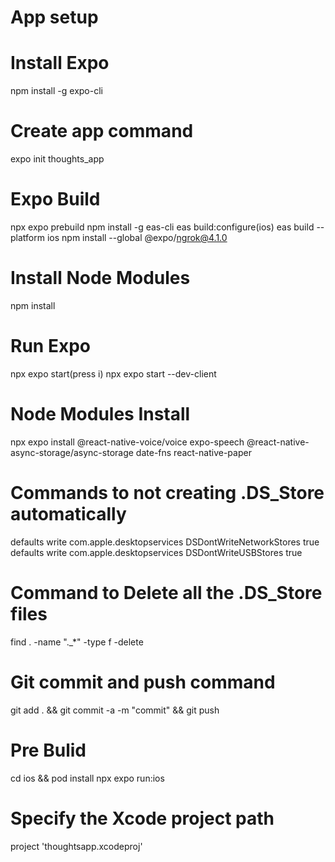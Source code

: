
# App setup

# Install Expo
npm install -g expo-cli

# Create app command
expo init thoughts_app

# Expo Build
npx expo prebuild
npm install -g eas-cli
eas build:configure(ios)
eas build --platform ios
npm install --global @expo/ngrok@4.1.0

# Install Node Modules
npm install

# Run Expo
npx expo start(press i)
npx expo start --dev-client

# Node Modules Install
npx expo install @react-native-voice/voice expo-speech @react-native-async-storage/async-storage date-fns react-native-paper

# Commands to not creating .DS_Store automatically
defaults write com.apple.desktopservices DSDontWriteNetworkStores true
defaults write com.apple.desktopservices DSDontWriteUSBStores true

# Command to Delete all the .DS_Store files
find . -name "._*" -type f -delete

# Git commit and push command
git add . && git commit -a -m "commit" && git push

# Pre Bulid
cd ios && pod install
npx expo run:ios

# Specify the Xcode project path
project 'thoughtsapp.xcodeproj'